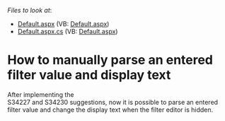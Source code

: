 <!-- default file list -->
*Files to look at*:

* [Default.aspx](./CS/WebSite/Default.aspx) (VB: [Default.aspx](./VB/WebSite/Default.aspx))
* [Default.aspx.cs](./CS/WebSite/Default.aspx.cs) (VB: [Default.aspx](./VB/WebSite/Default.aspx))
<!-- default file list end -->
# How to manually parse an entered filter value and display text


<p>After implementing the <br />
S34227 and S34230 suggestions, now it is possible to parse an entered filter value and change the display text when the filter editor is hidden.</p>

<br/>


